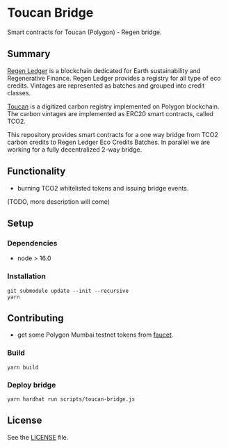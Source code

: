 # Toucan Bridge

Smart contracts for Toucan (Polygon) - Regen bridge.

## Summary

[Regen Ledger](https://regen.network/) is a blockchain dedicated for Earth sustainability and Regenerative Finance.
Regen Ledger provides a registry for all type of eco credits. Vintages are represented as batches and grouped into credit classes.

[Toucan](https://docs.toucan.earth) is a digitized carbon registry implemented on Polygon blockchain.
The carbon vintages are implemented as ERC20 smart contracts, called TCO2.

This repository provides smart contracts for a one way bridge from TCO2 carbon credits to Regen Ledger Eco Credits Batches. In parallel we are working for a fully decentralized 2-way bridge.

## Functionality

- burning TCO2 whitelisted tokens and issuing bridge events.

(TODO, more description will come)

## Setup

### Dependencies

- node > 16.0

### Installation

```shell
git submodule update --init --recursive
yarn
```

## Contributing

- get some Polygon Mumbai testnet tokens from [faucet](https://faucet.polygon.technology/).

### Build

```shell
yarn build
```

### Deploy bridge

```shell
yarn hardhat run scripts/toucan-bridge.js
```

## License

See the [LICENSE](./LICENSE) file.
